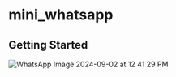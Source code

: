 # mini_whatsapp


## Getting Started

![WhatsApp Image 2024-09-02 at 12 41 29 PM](https://github.com/user-attachments/assets/2eeca1bc-06a1-4b4d-9fb9-5ada38679ef2)

